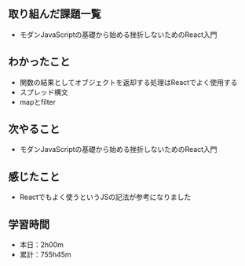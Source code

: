 ## 取り組んだ課題一覧
- モダンJavaScriptの基礎から始める挫折しないためのReact入門
## わかったこと
- 関数の結果としてオブジェクトを返却する処理はReactでよく使用する
- スプレッド構文
- mapとfilter
## 次やること
- モダンJavaScriptの基礎から始める挫折しないためのReact入門
## 感じたこと
- Reactでもよく使うというJSの記法が参考になりました
## 学習時間
- 本日：2h00m
- 累計：755h45m

